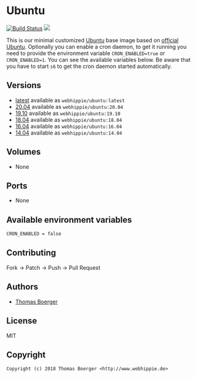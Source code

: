 # Ubuntu

[![Build Status](https://cloud.drone.io/api/badges/dockhippie/ubuntu/status.svg)](https://cloud.drone.io/dockhippie/ubuntu)
[![](https://images.microbadger.com/badges/image/webhippie/ubuntu.svg)](https://microbadger.com/images/webhippie/ubuntu "Get your own image badge on microbadger.com")

This is our minimal customized [Ubuntu](http://www.ubuntu.com/) base image based on [official Ubuntu](https://registry.hub.docker.com/_/ubuntu/). Optionally you can enable a cron daemon, to get it running you need to provide the environment variable `CRON_ENABLED=true` or `CRON_ENABLED=1`. You can see the available variables below. Be aware that you have to start `s6` to get the cron daemon started automatically.


## Versions

* [latest](https://github.com/dockhippie/ubuntu/tree/master/latest) available as `webhippie/ubuntu:latest`
* [20.04](https://github.com/dockhippie/ubuntu/tree/master/v20.04) available as `webhippie/ubuntu:20.04`
* [19.10](https://github.com/dockhippie/ubuntu/tree/master/v19.10) available as `webhippie/ubuntu:19.10`
* [18.04](https://github.com/dockhippie/ubuntu/tree/master/v18.04) available as `webhippie/ubuntu:18.04`
* [16.04](https://github.com/dockhippie/ubuntu/tree/master/v16.04) available as `webhippie/ubuntu:16.04`
* [14.04](https://github.com/dockhippie/ubuntu/tree/master/v14.04) available as `webhippie/ubuntu:14.04`


## Volumes

* None


## Ports

* None


## Available environment variables

```bash
CRON_ENABLED = false
```


## Contributing

Fork -> Patch -> Push -> Pull Request


## Authors

* [Thomas Boerger](https://github.com/tboerger)


## License

MIT


## Copyright

```
Copyright (c) 2018 Thomas Boerger <http://www.webhippie.de>
```

